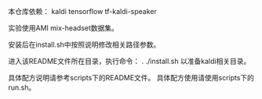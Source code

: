 本仓库依赖：
    kaldi
    tensorflow
    tf-kaldi-speaker

实验使用AMI mix-headset数据集。

安装后在install.sh中按照说明修改相关路径参数。

进入该README文件所在目录，执行命令：
    . ./install.sh
以准备kaldi相关目录。

具体配方说明请参考scripts下的README文件。
具体配方使用请使用scripts下的run.sh。